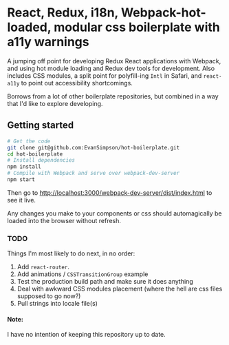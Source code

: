 # React, Redux, i18n, Webpack-hot-loaded, modular css boilerplate with a11y warnings

A jumping off point for developing Redux React applications with Webpack, and using hot module loading and Redux dev tools for development. Also includes CSS modules, a split point for polyfill-ing `Intl` in Safari, and `react-a11y` to point out accessibility shortcomings.

Borrows from a lot of other boilerplate repositories, but combined in a way that I'd like to explore developing.

## Getting started

```sh
# Get the code
git clone git@github.com:EvanSimpson/hot-boilerplate.git
cd hot-boilerplate
# Install dependencies
npm install
# Compile with Webpack and serve over webpack-dev-server
npm start
```

Then go to [http://localhost:3000/webpack-dev-server/dist/index.html](http://localhost:3000/webpack-dev-server/dist/index.html) to see it live.

Any changes you make to your components or css should automagically be loaded into the browser without refresh.

### TODO
Things I'm most likely to do next, in no order:

1. Add `react-router`.
2. Add animations / `CSSTransitionGroup` example
3. Test the production build path and make sure it does anything
4. Deal with awkward CSS modules placement (where the hell are css files supposed to go now?)
5. Pull strings into locale file(s)

#### Note:
I have no intention of keeping this repository up to date.
